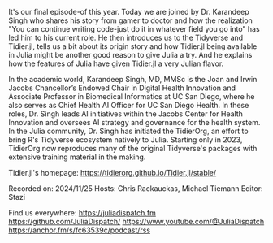 It's our final episode-of this year. Today we are joined by Dr. Karandeep Singh who shares his story from gamer to doctor and how the realization "You can continue writing code-just do it in whatever field you go into" has led him to his current role. He then introduces us to the Tidyverse and Tidier.jl, tells us a bit about its origin story and how Tidier.jl being available in Julia might be another good reason to give Julia a try. And he explains how the features of Julia have given Tidier.jl a very Julian flavor.

In the academic world, Karandeep Singh, MD, MMSc is the Joan and Irwin Jacobs Chancellor’s Endowed Chair in Digital Health Innovation and Associate Professor in Biomedical Informatics at UC San Diego, where he also serves as Chief Health AI Officer for UC San Diego Health. In these roles, Dr. Singh leads AI initiatives within the Jacobs Center for Health Innovation and oversees AI strategy and governance for the health system. In the Julia community, Dr. Singh has initiated the TidierOrg, an effort to bring R's Tidyverse ecosystem natively to Julia. Starting only in 2023, TidierOrg now reproduces many of the original Tidyverse's packages with extensive training material in the making.

Tidier.jl's homepage: https://tidierorg.github.io/Tidier.jl/stable/

Recorded on: 2024/11/25
Hosts: Chris Rackauckas, Michael Tiemann
Editor: Stazi

Find us everywhere:
https://juliadispatch.fm
https://github.com/JuliaDispatch/
https://www.youtube.com/@JuliaDispatch
https://anchor.fm/s/fc63539c/podcast/rss
